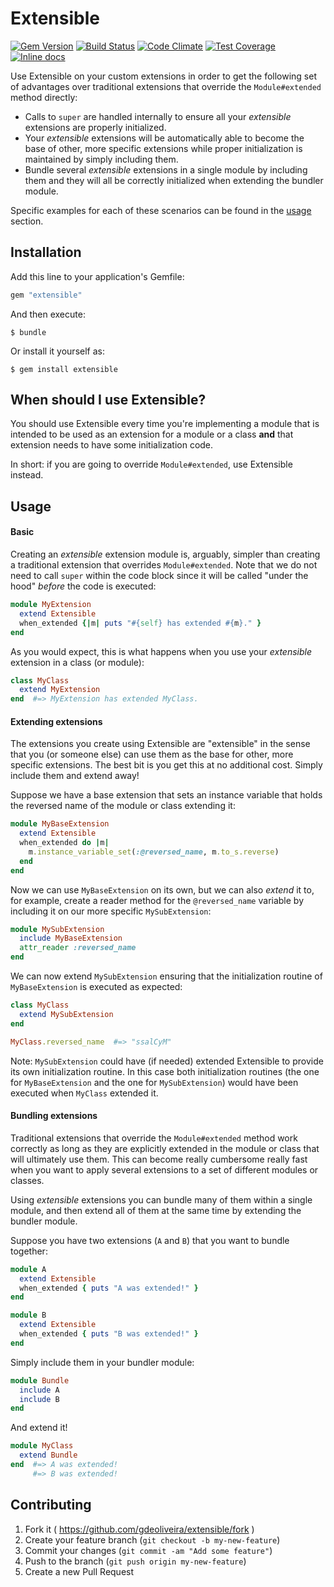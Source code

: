 # Extensible

[![Gem Version](http://img.shields.io/gem/v/extensible.svg)][gem]
[![Build Status](http://img.shields.io/travis/gdeoliveira/extensible/master.svg)][travis]
[![Code Climate](http://img.shields.io/codeclimate/github/gdeoliveira/extensible.svg)][codeclimate]
[![Test Coverage](http://img.shields.io/codeclimate/coverage/github/gdeoliveira/extensible.svg)][codeclimate]
[![Inline docs](http://inch-ci.org/github/gdeoliveira/extensible.svg?branch=master)][inch-ci]

[gem]: https://rubygems.org/gems/extensible
[travis]: http://travis-ci.org/gdeoliveira/extensible/branches
[codeclimate]: https://codeclimate.com/github/gdeoliveira/extensible
[inch-ci]: http://inch-ci.org/github/gdeoliveira/extensible

Use Extensible on your custom extensions in order to get the following set of advantages over traditional extensions
that override the `Module#extended` method directly:

- Calls to `super` are handled internally to ensure all your _extensible_ extensions are properly initialized.
- Your _extensible_ extensions will be automatically able to become the base of other, more specific extensions while
proper initialization is maintained by simply including them.
- Bundle several _extensible_ extensions in a single module by including them and they will all be correctly initialized
when extending the bundler module.

Specific examples for each of these scenarios can be found in the [usage](#usage) section.

## Installation

Add this line to your application's Gemfile:

```ruby
gem "extensible"
```

And then execute:

    $ bundle

Or install it yourself as:

    $ gem install extensible

## When should I use Extensible?

You should use Extensible every time you're implementing a module that is intended to be used as an extension for a
module or a class **and** that extension needs to have some initialization code.

In short: if you are going to override `Module#extended`, use Extensible instead.

<a name="usage"></a>
## Usage

#### Basic

Creating an _extensible_ extension module is, arguably, simpler than creating a traditional extension that overrides
`Module#extended`. Note that we do not need to call `super` within the code block since it will be called "under the
hood" _before_ the code is executed:

```ruby
module MyExtension
  extend Extensible
  when_extended {|m| puts "#{self} has extended #{m}." }
end
```

As you would expect, this is what happens when you use your _extensible_ extension in a class (or module):

```ruby
class MyClass
  extend MyExtension
end  #=> MyExtension has extended MyClass.
```

#### Extending extensions

The extensions you create using Extensible are "extensible" in the sense that you (or someone else) can use them as the
base for other, more specific extensions. The best bit is you get this at no additional cost. Simply include them and
extend away!

Suppose we have a base extension that sets an instance variable that holds the reversed name of the module or class
extending it:

```ruby
module MyBaseExtension
  extend Extensible
  when_extended do |m|
    m.instance_variable_set(:@reversed_name, m.to_s.reverse)
  end
end
```

Now we can use `MyBaseExtension` on its own, but we can also _extend_ it to, for example, create a reader method for the
`@reversed_name` variable by including it on our more specific `MySubExtension`:

```ruby
module MySubExtension
  include MyBaseExtension
  attr_reader :reversed_name
end
```

We can now extend `MySubExtension` ensuring that the initialization routine of `MyBaseExtension` is executed as
expected:

```ruby
class MyClass
  extend MySubExtension
end

MyClass.reversed_name  #=> "ssalCyM"
```

Note: `MySubExtension` could have (if needed) extended Extensible to provide its own initialization routine. In this
case both initialization routines (the one for `MyBaseExtension` and the one for `MySubExtension`) would have been
executed when `MyClass` extended it.

#### Bundling extensions

Traditional extensions that override the `Module#extended` method work correctly as long as they are explicitly extended
in the module or class that will ultimately use them. This can become really cumbersome really fast when you want to
apply several extensions to a set of different modules or classes.

Using _extensible_ extensions you can bundle many of them within a single module, and then extend all of them at the
same time by extending the bundler module.

Suppose you have two extensions (`A` and `B`) that you want to bundle together:

```ruby
module A
  extend Extensible
  when_extended { puts "A was extended!" }
end

module B
  extend Extensible
  when_extended { puts "B was extended!" }
end
```

Simply include them in your bundler module:

```ruby
module Bundle
  include A
  include B
end
```

And extend it!

```ruby
module MyClass
  extend Bundle
end  #=> A was extended!
     #=> B was extended!
```

## Contributing

1. Fork it ( https://github.com/gdeoliveira/extensible/fork )
2. Create your feature branch (`git checkout -b my-new-feature`)
3. Commit your changes (`git commit -am "Add some feature"`)
4. Push to the branch (`git push origin my-new-feature`)
5. Create a new Pull Request
